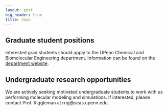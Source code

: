```yaml
---
layout: post
big_header: true
title: Join
---
```


## Graduate student positions

Interested grad students should apply to the
UPenn Chemical and Biomolecular Engineering department.
Information can be found on the
[department website](http://www.seas.upenn.edu/cbe/grad-admiss.html).

## Undergraduate research opportunities

We are actively seeking motivated undergraduate students
to work with us performing molecular modeling and simulations.
If interested, please contact Prof. Riggleman at
rrig<span style="display:none">obfuscate</span>@seas.upenn.edu.

